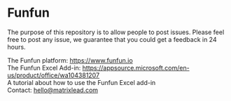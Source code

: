 # Funfun
The purpose of this repository is to allow people to post issues. 
Please feel free to post any issue, we guarantee that you could get a feedback in 24 hours.


The Funfun platform: https://www.funfun.io<br>
The Funfun Excel Add-in: https://appsource.microsoft.com/en-us/product/office/wa104381207<br>
A tutorial about how to use the Funfun Excel add-in<br>
Contact: hello@matrixlead.com
